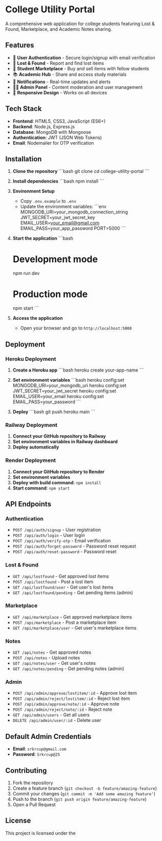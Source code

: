 # College Utility Portal

A comprehensive web application for college students featuring Lost & Found, Marketplace, and Academic Notes sharing.

## Features

- 🔐 **User Authentication** - Secure login/signup with email verification
- 📱 **Lost & Found** - Report and find lost items
- 🛒 **Student Marketplace** - Buy and sell items with fellow students
- 📚 **Academic Hub** - Share and access study materials
- 🔔 **Notifications** - Real-time updates and alerts
- 👨‍💼 **Admin Panel** - Content moderation and user management
- 📱 **Responsive Design** - Works on all devices

## Tech Stack

- **Frontend**: HTML5, CSS3, JavaScript (ES6+)
- **Backend**: Node.js, Express.js
- **Database**: MongoDB with Mongoose
- **Authentication**: JWT (JSON Web Tokens)
- **Email**: Nodemailer for OTP verification

## Installation

1. **Clone the repository**
   \`\`\`bash
   git clone <repository-url>
   cd college-utility-portal
   \`\`\`

2. **Install dependencies**
   \`\`\`bash
   npm install
   \`\`\`

3. **Environment Setup**
   - Copy `.env.example` to `.env`
   - Update the environment variables:
     \`\`\`env
     MONGODB_URI=your_mongodb_connection_string
     JWT_SECRET=your_jwt_secret_key
     EMAIL_USER=your_email@gmail.com
     EMAIL_PASS=your_app_password
     PORT=5000
     \`\`\`

4. **Start the application**
   \`\`\`bash
   # Development mode
   npm run dev
   
   # Production mode
   npm start
   \`\`\`

5. **Access the application**
   - Open your browser and go to `http://localhost:5000`

## Deployment

### Heroku Deployment

1. **Create a Heroku app**
   \`\`\`bash
   heroku create your-app-name
   \`\`\`

2. **Set environment variables**
   \`\`\`bash
   heroku config:set MONGODB_URI=your_mongodb_uri
   heroku config:set JWT_SECRET=your_jwt_secret
   heroku config:set EMAIL_USER=your_email
   heroku config:set EMAIL_PASS=your_password
   \`\`\`

3. **Deploy**
   \`\`\`bash
   git push heroku main
   \`\`\`

### Railway Deployment

1. **Connect your GitHub repository to Railway**
2. **Set environment variables in Railway dashboard**
3. **Deploy automatically**

### Render Deployment

1. **Connect your GitHub repository to Render**
2. **Set environment variables**
3. **Deploy with build command**: `npm install`
4. **Start command**: `npm start`

## API Endpoints

### Authentication
- `POST /api/auth/signup` - User registration
- `POST /api/auth/login` - User login
- `POST /api/auth/verify-otp` - Email verification
- `POST /api/auth/forgot-password` - Password reset request
- `POST /api/auth/reset-password` - Password reset

### Lost & Found
- `GET /api/lostfound` - Get approved lost items
- `POST /api/lostfound` - Post a lost item
- `GET /api/lostfound/user` - Get user's lost items
- `GET /api/lostfound/pending` - Get pending items (admin)

### Marketplace
- `GET /api/marketplace` - Get approved marketplace items
- `POST /api/marketplace` - Post a marketplace item
- `GET /api/marketplace/user` - Get user's marketplace items

### Notes
- `GET /api/notes` - Get approved notes
- `POST /api/notes` - Upload notes
- `GET /api/notes/user` - Get user's notes
- `GET /api/notes/pending` - Get pending notes (admin)

### Admin
- `POST /api/admin/approve/lostitem/:id` - Approve lost item
- `POST /api/admin/reject/lostitem/:id` - Reject lost item
- `POST /api/admin/approve/note/:id` - Approve note
- `POST /api/admin/reject/note/:id` - Reject note
- `GET /api/admin/users` - Get all users
- `DELETE /api/admin/user/:id` - Delete user

## Default Admin Credentials

- **Email**: `srkrcup@gmail.com`
- **Password**: `Srkrcup@25`

## Contributing

1. Fork the repository
2. Create a feature branch (`git checkout -b feature/amazing-feature`)
3. Commit your changes (`git commit -m 'Add some amazing feature'`)
4. Push to the branch (`git push origin feature/amazing-feature`)
5. Open a Pull Request

## License

This project is licensed under the
